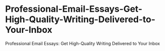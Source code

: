 # Professional-Email-Essays-Get-High-Quality-Writing-Delivered-to-Your-Inbox
Professional Email Essays: Get High-Quality Writing Delivered to Your Inbox
